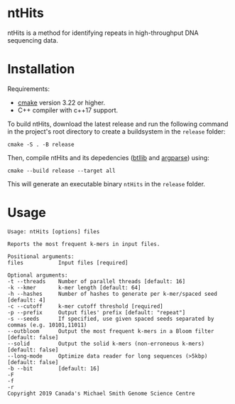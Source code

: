 # ntHits

ntHits is a method for identifying repeats in high-throughput DNA sequencing data. 

# Installation

Requirements:

- [cmake](https://cmake.org/) version 3.22 or higher.
- C++ compiler with c++17 support.

To build ntHits, download the latest release and run the following command in the project's root directory to create a buildsystem in the `release` folder:

```shell
cmake -S . -B release
```

Then, compile ntHits and its depedencies ([btllib](https://github.com/bcgsc/btllib) and [argparse](https://github.com/p-ranav/argparse)) using:

```shell
cmake --build release --target all
```

This will generate an executable binary `ntHits` in the `release` folder.

# Usage

```
Usage: ntHits [options] files 

Reports the most frequent k-mers in input files.

Positional arguments:
files           Input files [required]

Optional arguments:
-t --threads    Number of parallel threads [default: 16]
-k --kmer       k-mer length [default: 64]
-h --hashes     Number of hashes to generate per k-mer/spaced seed [default: 4]
-c --cutoff     k-mer cutoff threshold [required]
-p --prefix     Output files' prefix [default: "repeat"]
-s --seeds      If specified, use given spaced seeds separated by commas (e.g. 10101,11011)
--outbloom      Output the most frequent k-mers in a Bloom filter [default: false]
--solid         Output the solid k-mers (non-erroneous k-mers) [default: false]
--long-mode     Optimize data reader for long sequences (>5kbp) [default: false]
-b --bit        [default: 16]
-F              
-f              
-r              
Copyright 2019 Canada's Michael Smith Genome Science Centre
```
